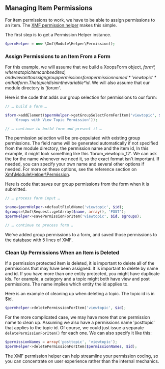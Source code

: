 ## Managing Item Permissions

For item permissions to work, we have to be able to assign permissions to an item. The
[XMF permission helper](perm-check.md) makes this simple.

The first step is to get a Permission Helper instance.

```php
$permHelper = new \Xmf\Module\Helper\Permission();
```

### Assign Permissions to an Item From a Form

For this example, we will assume that we build a XoopsForm object, *$form*, where a topic item can be edited,
and we want to assign group permissions for a permission named *'viewtopic'* on that form.
The topic id is in in the variable *$id*.
We will also assume that our module directory is *'forum'*.

Here is the code that adds our group selection for permissions to our form:

```php
// … build a form …

$form->addElement($permHelper->getGroupSelectFormForItem('viewtopic', $id,
    'Groups with View Topic Permission'));

// … continue to build form and present it …
```

The permission selection will be pre-populated with existing group permissions. The field name will be
generated automatically if not specified from the module directory, the permission name and the item id,
In this example, it might look something like this 'forum_viewtopic_12'. We can ask the for the name
whenever we need it, so the exact format isn't important. If needed, you can specify your own name and
several other options if needed. For more on these options, see the reference section on
[Xmf\Module\Helper\Permission](../module/permission.md).

Here is code that saves our group permissions from the form when it is submitted.

```php
// … process form input …

$name=$permHelper->defaultFieldName('viewtopic', $id);
$groups=\Xmf\Request::getArray($name, array(), 'POST');
$permHelper->savePermissionForItem('viewtopic', $id, $groups);

// … continue to process form …
```

We've added group permissions to a form, and saved those permissions to the database with 5 lines of XMF.

### Clean Up Permissions When an Item is Deleted

If a permission protected item is deleted, it is important to delete all of the permissions
that may have been assigned. It is important to delete by name and id. If you have more than
one entity protected, you might have duplicate ids. For example, a category and a topic might
both have view and post permissions. The name implies which entity the id applies to.

Here is an example of cleaning up when deleting a topic. The topic id is in $id.

```php
$permHelper->deletePermissionForItem('viewtopic', $id);
```

For the more complicated case, we may have more that one permission name to clean up.
Assuming we also have a permissions name 'posttopic' that applies to the topic id.
Of course, we could just issue a separate `deletePermissionForItem()` for each one.
We can also specify it like this:

```php
$permissionNames = array('posttopic', 'viewtopic');
$permHelper->deletePermissionForItem($permissionNames, $id);
```

The XMF permission helper can help streamline your permission coding, so you can
concentrate on user experience rather than the internal mechanics.
